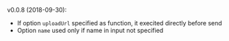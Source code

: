 v0.0.8 (2018-09-30):
* If option `uploadUrl` specified as function, it execited directly before send
* Option `name` used only if name in input not specified